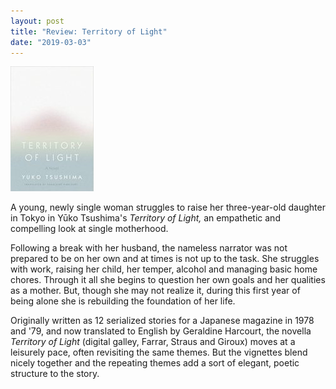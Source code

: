```yaml
---
layout: post
title: "Review: Territory of Light"
date: "2019-03-03"
---
```


![](/assets/images/31Bjev12F3L._SX331_BO1204203200_-133x200.jpg)

A young, newly single woman struggles to raise her three-year-old daughter in Tokyo in Yūko Tsushima's _Territory of Light,_ an empathetic and compelling look at single motherhood.

Following a break with her husband, the nameless narrator was not prepared to be on her own and at times is not up to the task. She struggles with work, raising her child, her temper, alcohol and managing basic home chores. Through it all she begins to question her own goals and her qualities as a mother. But, though she may not realize it, during this first year of being alone she is rebuilding the foundation of her life.

Originally written as 12 serialized stories for a Japanese magazine in 1978 and '79, and now translated to English by Geraldine Harcourt, the novella _Territory of Light_ (digital galley, Farrar, Straus and Giroux) moves at a leisurely pace, often revisiting the same themes. But the vignettes blend nicely together and the repeating themes add a sort of elegant, poetic structure to the story.
